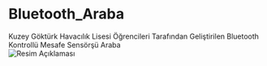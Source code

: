 # Bluetooth_Araba
Kuzey Göktürk Havacılık Lisesi Öğrencileri Tarafından Geliştirilen Bluetooth Kontrollü Mesafe Sensörşü Araba
<br>
<img src="https://i.hizliresim.com/6xnbgy4.png" alt="Resim Açıklaması">


